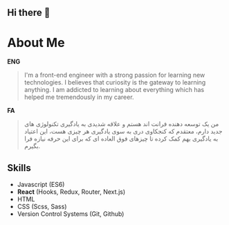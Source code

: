 ## Hi there 👋

# About Me

**ENG**
> I'm a front-end engineer with a strong passion for learning new technologies. I believes that curiosity is the gateway to learning anything. I am addicted to learning about everything which has helped me tremendously in my career.


**FA**
> من یک توسعه دهنده فرانت اند هستم و علاقه شدیدی به یادگیری تکنولوژی های جدید دارم، معتقدم که کنجکاوی دری به سوی یادگیری هر چیزی هست، این اعتیاد به یادگیری بهم کمک کرده تا چیزهای فوق العاده ای که برای این حرفه نیازه فرا بگیرم.

## Skills
- Javascript (ES6)
- **React** (Hooks, Redux, Router, Next.js)
- HTML
- CSS (Scss, Sass)
- Version Control Systems (Git, Github)

<!--
**Vahidpro/Vahidpro** is a ✨ _special_ ✨ repository because its `README.md` (this file) appears on your GitHub profile.

Here are some ideas to get you started:

- 🔭 I’m currently working on ...
- 👯 I’m looking to collaborate on ...
- 🤔 I’m looking for help with ...
- 💬 Ask me about ...
- 📫 How to reach me: ...
- 😄 Pronouns: ...
- ⚡ Fun fact: ...
-->
